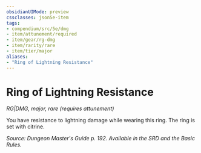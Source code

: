 ```yaml
---
obsidianUIMode: preview
cssclasses: json5e-item
tags:
- compendium/src/5e/dmg
- item/attunement/required
- item/gear/rg-dmg
- item/rarity/rare
- item/tier/major
aliases: 
- "Ring of Lightning Resistance"
---
```

# Ring of Lightning Resistance
*RG|DMG, major, rare (requires attunement)*  


You have resistance to lightning damage while wearing this ring. The ring is set with citrine.

*Source: Dungeon Master's Guide p. 192. Available in the SRD and the Basic Rules.*